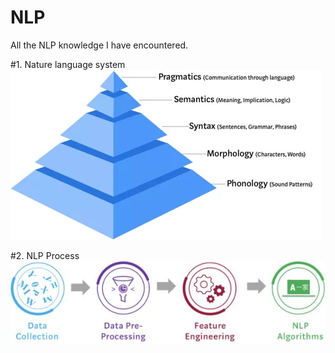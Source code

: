 # NLP
All the NLP knowledge I have encountered.

#1. Nature language system  
![Nature Language System](https://github.com/Amory0709/NLP/blob/master/2982c36d09a174f94a9b745ab2af6a5.jpg)

#2. NLP Process  
![Process](https://github.com/Amory0709/NLP/blob/master/WeChat%20Image_20190711105553.jpg)
